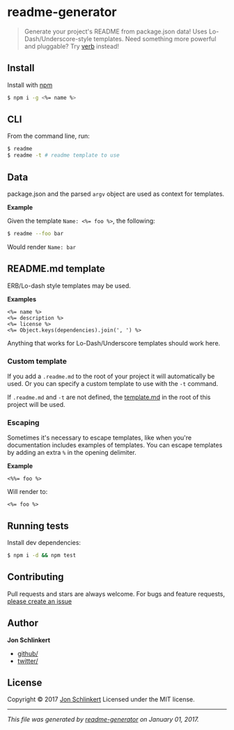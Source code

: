 # readme-generator

> Generate your project's README from package.json data! Uses Lo-Dash/Underscore-style templates. Need something more powerful and pluggable? Try [verb](https://github.com/verbose/verb) instead!

## Install

Install with [npm](https://www.npmjs.com/)

```sh
$ npm i -g <%= name %>
```

## CLI

From the command line, run:

```sh
$ readme
$ readme -t # readme template to use
```

## Data

package.json and the parsed `argv` object are used as context for templates.

**Example**

Given the template `Name: <%= foo %>`, the following:

```sh
$ readme --foo bar
```

Would render `Name: bar`

## README.md template

ERB/Lo-dash style templates may be used.

**Examples**

```
<%= name %>
<%= description %>
<%= license %>
<%= Object.keys(dependencies).join(', ') %>
```

Anything that works for Lo-Dash/Underscore templates should work here.

### Custom template

If you add a `.readme.md` to the root of your project it will automatically be used. Or you can specify a custom template to use with the `-t` command.

If `.readme.md` and `-t` are not defined, the [template.md](template.md) in the root of this project will be used.

### Escaping

Sometimes it's necessary to escape templates, like when you're documentation includes examples of templates. You can escape templates by adding an extra `%` in the opening delimiter.

**Example**

```
<%%= foo %>
```

Will render to:

```
<%= foo %>
```

## Running tests

Install dev dependencies:

```sh
$ npm i -d && npm test
```

## Contributing

Pull requests and stars are always welcome. For bugs and feature requests, [please create an issue](https://github.com/jonschlinkert/readme-generator/issues)

## Author

**Jon Schlinkert**

* [github/](https://github.com/)
* [twitter/](http://twitter.com/)

## License

Copyright © 2017 [Jon Schlinkert](https://github.com/jonschlinkert)
Licensed under the MIT license.

***

_This file was generated by [readme-generator](https://github.com/jonschlinkert/readme-generator) on January 01, 2017._
